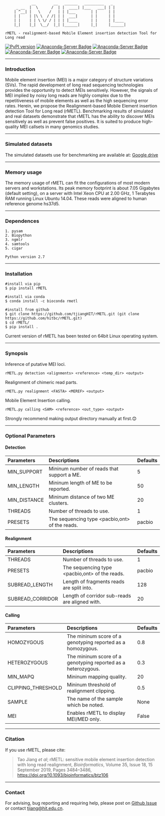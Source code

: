		        __        __   ______   _________   _
		 _ __  |  \      /  | |  ____| |___   ___| | |
		| ^__| |   \    /   | | |___       | |     | |
		| |    | |\ \  / /| | |  ___|      | |     | |
		| |    | | \ \/ / | | | |____      | |     | |____
		|_|    |_|  \__/  |_| |______|     |_|     |______|
     
	rMETL - realignment-based Mobile Element insertion detection Tool for Long read

[![PyPI version](https://badge.fury.io/py/rMETL.svg)](https://badge.fury.io/py/rMETL)
[![Anaconda-Server Badge](https://anaconda.org/bioconda/rmetl/badges/version.svg)](https://anaconda.org/bioconda/rmetl)
[![Anaconda-Server Badge](https://anaconda.org/bioconda/rmetl/badges/license.svg)](https://anaconda.org/bioconda/rmetl)
[![Anaconda-Server Badge](https://anaconda.org/bioconda/rmetl/badges/platforms.svg)](https://anaconda.org/bioconda/rmetl)
[![Anaconda-Server Badge](https://anaconda.org/bioconda/rmetl/badges/latest_release_date.svg)](https://anaconda.org/bioconda/rmetl)

---	
### Introduction
Mobile element insertion (MEI) is a major category of structure variations (SVs). The rapid development of long read sequencing technologies provides the opportunity to detect MEIs sensitively. However, the signals of MEI implied by noisy long reads are highly complex due to the repetitiveness of mobile elements as well as the high sequencing error rates. Herein, we propose the Realignment-based Mobile Element insertion detection Tool for Long read (rMETL). Benchmarking results of simulated and real datasets demonstrate that rMETL has the ability to discover MEIs sensitively as well as prevent false positives. It is suited to produce high-quality MEI callsets in many genomics studies.

---
### Simulated datasets

The simulated datasets use for benchmarking are available at: [Google drive](https://drive.google.com/open?id=1ujV2C8e1PNAVhSkh9vKtjWLdG_OHcH-k)

---
### Memory usage

The memory usage of rMETL can fit the configurations of most modern servers and workstations.
Its peak memory footprint is about 7.05 Gigabytes (default setting), on a server with Intel Xeon CPU at 2.00 GHz, 1 Terabytes RAM running Linux Ubuntu 14.04. These reads were aligned to human reference genome hs37d5.

---
### Dependences
	
	1. pysam
	2. Biopython
	3. ngmlr
	4. samtools
	5. cigar

	Python version 2.7

---
### Installation

	#install via pip
	$ pip install rMETL
	
	#install via conda
	$ conda install -c bioconda rmetl

	#install from github
	$ git clone https://github.com/tjiangHIT/rMETL.git (git clone https://github.com/hitbc/rMETL.git)
	$ cd rMETL/
	$ pip install .

Current version of rMETL has been tested on 64bit Linux operating system.

---
### Synopsis
Inference of putative MEI loci.

	rMETL.py detection <alignments> <reference> <temp_dir> <output>

Realignment of chimeric read parts.

	rMETL.py realignment <FASTA> <MEREF> <output>

Mobile Element Insertion calling.

	rMETL.py calling <SAM> <reference> <out_type> <output>
	
Strongly recommend making output directory manually at first.:blush:

---
### Optional Parameters

#### Detection

| Parameters | Descriptions | Defaults |
| :------------ |:---------------|:---------------|
| MIN_SUPPORT   |Mininum number of reads that support a ME.| 5 |
| MIN_LENGTH    | Mininum length of ME to be reported.        |50|
| MIN_DISTANCE  | Mininum distance of two ME clusters. |20|
| THREADS       |Number of threads to use.|1|
| PRESETS       |The sequencing type <pacbio,ont> of the reads.|pacbio|

#### Realignment

| Parameters | Descriptions | Defaults |
| :------------ |:---------------|:---------------|
| THREADS       |Number of threads to use.|1|
| PRESETS       |The sequencing type <pacbio,ont> of the reads.|pacbio|
| SUBREAD_LENGTH       |Length of fragments reads are split into.|128|
| SUBREAD_CORRIDOR       |Length of corridor sub-reads are aligned with.|20|

#### Calling

| Parameters | Descriptions | Defaults |
| :------------ |:---------------|:---------------|
| HOMOZYGOUS       |The mininum score of a genotyping reported as a homozygous.|0.8|
| HETEROZYGOUS       |The mininum score of a genotyping reported as a heterozygous.|0.3|
| MIN_MAPQ       |Mininum mapping quality.|20|
| CLIPPING_THRESHOLD  |Mininum threshold of realignment clipping.|0.5|
| SAMPLE       |The name of the sample which be noted.|None|
| MEI       |Enables rMETL to display MEI/MED only.|False|

---
### Citation
If you use rMETL, please cite:
> Tao Jiang *et al*; rMETL: sensitive mobile element insertion detection with long read realignment, *Bioinformatics*, Volume 35, Issue 18, 15 September 2019, Pages 3484–3486, https://doi.org/10.1093/bioinformatics/btz106

---
### Contact
For advising, bug reporting and requiring help, please post on [Github Issue](https://github.com/tjiangHIT/rMETL/issues) or contact tjiang@hit.edu.cn.
